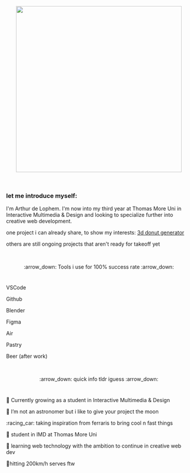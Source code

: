<div id="header" align="center">
  <img src="https://media.giphy.com/media/5fQOAXYp3JpyU/giphy.gif" width="450"/>  
</div>
<p>&nbsp;</p>

### let me introduce myself:
<p>I'm Arthur de Lophem. I'm now into my third year at Thomas More Uni in Interactive Multimedia & Design and looking to specialize further into creative web development. 
<p>one project i can already share, to show my interests:
<a href="https://github.com/ArthurdeLophem/donutello">3d donut generator</a>
<p>others are still ongoing projects that aren't ready for takeoff yet</p>
<p>&nbsp;</p>

<p align='center'> :arrow_down: Tools i use for 100% success rate :arrow_down:</p>

#
<p>VSCode</p>
<p>Github</p>
<p>Blender</p>
<p>Figma</p>
<p>Air</p>
<p>Pastry</p>
<p>Beer (after work)</p>
<p>&nbsp;</p>

<p align='center'> :arrow_down: quick info tldr iguess :arrow_down:</p>

#
<p>🌱 Currently growing as a student in Interactive Multimedia & Design</p>
<p>🔭 I’m not an astronomer but i like to give your project the moon</p></p>
<p>:racing_car: taking inspiration from ferraris to bring cool n fast things</p>
<p>🏫 student in IMD at Thomas More Uni</p>
<p>🚀 learning web technology with the ambition to continue in creative web dev</p>
<p>🎾hitting 200km/h serves ftw</p>
<p>&nbsp;</p>


<!--
**ArthurdeLophem/ArthurdeLophem** is a ✨ _special_ ✨ repository because its `README.md` (this file) appears on your GitHub profile.

Here are some ideas to get you started:

- 🔭 I’m currently working on ...
- 🌱 I’m currently learning ...
- 👯 I’m looking to collaborate on ...
- 🤔 I’m looking for help with ...
- 💬 Ask me about ...
- 📫 How to reach me: ...
- 😄 Pronouns: ...
- ⚡ Fun fact: ...
-->
